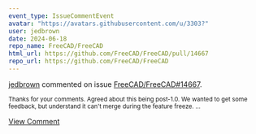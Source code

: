 ```yaml
---
event_type: IssueCommentEvent
avatar: "https://avatars.githubusercontent.com/u/3303?"
user: jedbrown
date: 2024-06-18
repo_name: FreeCAD/FreeCAD
html_url: https://github.com/FreeCAD/FreeCAD/pull/14667
repo_url: https://github.com/FreeCAD/FreeCAD
---
```


<a href='https://github.com/jedbrown' target='_blank'>jedbrown</a> commented on issue <a href='https://github.com/FreeCAD/FreeCAD/pull/14667' target='_blank'>FreeCAD/FreeCAD#14667</a>.

<small>Thanks for your comments. Agreed about this being post-1.0. We wanted to get some feedback, but understand it can't merge during the feature freeze....</small>

<a href='https://github.com/FreeCAD/FreeCAD/pull/14667' target='_blank'>View Comment</a>